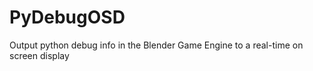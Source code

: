 PyDebugOSD
==========

Output python debug info in the Blender Game Engine to a real-time on screen display
